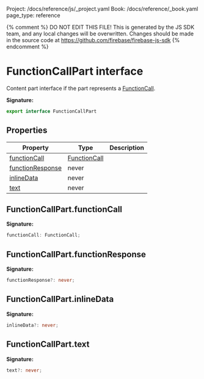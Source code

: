 Project: /docs/reference/js/_project.yaml
Book: /docs/reference/_book.yaml
page_type: reference

{% comment %}
DO NOT EDIT THIS FILE!
This is generated by the JS SDK team, and any local changes will be
overwritten. Changes should be made in the source code at
https://github.com/firebase/firebase-js-sdk
{% endcomment %}

# FunctionCallPart interface
Content part interface if the part represents a [FunctionCall](./vertexai-preview.functioncall.md#functioncall_interface)<!-- -->.

<b>Signature:</b>

```typescript
export interface FunctionCallPart 
```

## Properties

|  Property | Type | Description |
|  --- | --- | --- |
|  [functionCall](./vertexai-preview.functioncallpart.md#functioncallpartfunctioncall) | [FunctionCall](./vertexai-preview.functioncall.md#functioncall_interface) |  |
|  [functionResponse](./vertexai-preview.functioncallpart.md#functioncallpartfunctionresponse) | never |  |
|  [inlineData](./vertexai-preview.functioncallpart.md#functioncallpartinlinedata) | never |  |
|  [text](./vertexai-preview.functioncallpart.md#functioncallparttext) | never |  |

## FunctionCallPart.functionCall

<b>Signature:</b>

```typescript
functionCall: FunctionCall;
```

## FunctionCallPart.functionResponse

<b>Signature:</b>

```typescript
functionResponse?: never;
```

## FunctionCallPart.inlineData

<b>Signature:</b>

```typescript
inlineData?: never;
```

## FunctionCallPart.text

<b>Signature:</b>

```typescript
text?: never;
```
